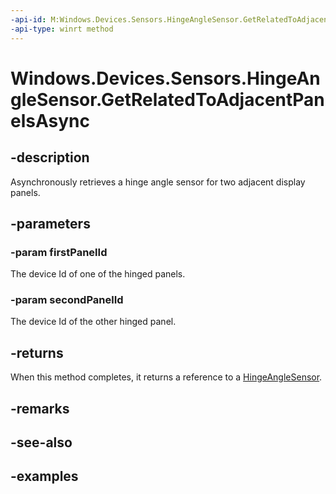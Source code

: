 ```yaml
---
-api-id: M:Windows.Devices.Sensors.HingeAngleSensor.GetRelatedToAdjacentPanelsAsync(System.String,System.String)
-api-type: winrt method
---
```


<!-- Method syntax.
public IAsyncOperation<HingeAngleSensor> HingeAngleSensor.GetRelatedToAdjacentPanelsAsync(String firstPanelId, String secondPanelId)
-->

# Windows.Devices.Sensors.HingeAngleSensor.GetRelatedToAdjacentPanelsAsync

## -description

Asynchronously retrieves a hinge angle sensor for two adjacent display panels.

## -parameters

### -param firstPanelId

The device Id of one of the hinged panels.

### -param secondPanelId

The device Id of the other hinged panel.

## -returns

When this method completes, it returns a reference to a [HingeAngleSensor](hingeanglesensor.md).

## -remarks

## -see-also

## -examples
